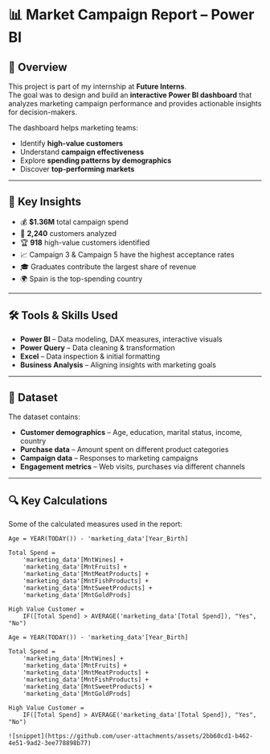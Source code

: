 # 📊 Market Campaign Report – Power BI

## 📌 Overview
This project is part of my internship at **Future Interns**.  
The goal was to design and build an **interactive Power BI dashboard** that analyzes marketing campaign performance and provides actionable insights for decision-makers.

The dashboard helps marketing teams:
- Identify **high-value customers**
- Understand **campaign effectiveness**
- Explore **spending patterns by demographics**
- Discover **top-performing markets**

---

## 🚀 Key Insights
- 💰 **$1.36M** total campaign spend
- 👥 **2,240** customers analyzed
- 🏆 **918** high-value customers identified
- 📈 Campaign 3 & Campaign 5 have the highest acceptance rates
- 🎓 Graduates contribute the largest share of revenue
- 🌍 Spain is the top-spending country

---

## 🛠 Tools & Skills Used
- **Power BI** – Data modeling, DAX measures, interactive visuals
- **Power Query** – Data cleaning & transformation
- **Excel** – Data inspection & initial formatting
- **Business Analysis** – Aligning insights with marketing goals

---

## 📂 Dataset
The dataset contains:
- **Customer demographics** – Age, education, marital status, income, country
- **Purchase data** – Amount spent on different product categories
- **Campaign data** – Responses to marketing campaigns
- **Engagement metrics** – Web visits, purchases via different channels

---

## 🔍 Key Calculations
Some of the calculated measures used in the report:
```DAX
Age = YEAR(TODAY()) - 'marketing_data'[Year_Birth]

Total Spend =
    'marketing_data'[MntWines] +
    'marketing_data'[MntFruits] +
    'marketing_data'[MntMeatProducts] +
    'marketing_data'[MntFishProducts] +
    'marketing_data'[MntSweetProducts] +
    'marketing_data'[MntGoldProds]

High Value Customer =
    IF([Total Spend] > AVERAGE('marketing_data'[Total Spend]), "Yes", "No")

Age = YEAR(TODAY()) - 'marketing_data'[Year_Birth]

Total Spend =
    'marketing_data'[MntWines] +
    'marketing_data'[MntFruits] +
    'marketing_data'[MntMeatProducts] +
    'marketing_data'[MntFishProducts] +
    'marketing_data'[MntSweetProducts] +
    'marketing_data'[MntGoldProds]

High Value Customer =
    IF([Total Spend] > AVERAGE('marketing_data'[Total Spend]), "Yes", "No")

![snippet](https://github.com/user-attachments/assets/2bb60cd1-b462-4e51-9ad2-3ee778898b77)
